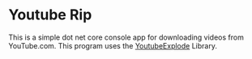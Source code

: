 # Youtube Rip

This is a simple dot net core console app for downloading videos from YouTube.com.
This program uses the [YoutubeExplode](https://github.com/Tyrrrz/YoutubeExplode) Library.
